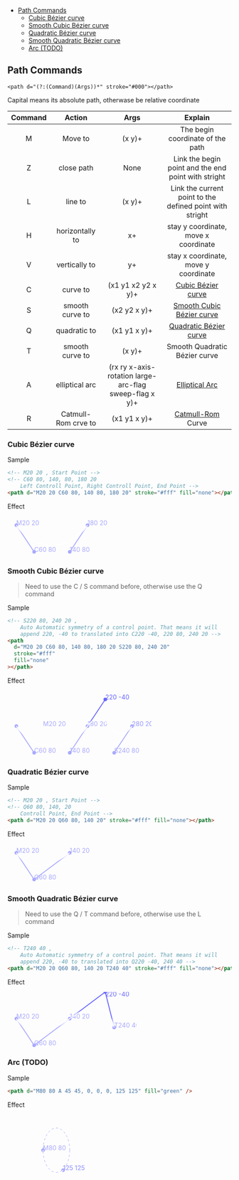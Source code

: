 - [Path Commands](#path-commands)
  - [Cubic Bézier curve](#cubic-bézier-curve)
  - [Smooth Cubic Bézier curve](#smooth-cubic-bézier-curve)
  - [Quadratic Bézier curve](#quadratic-bézier-curve)
  - [Smooth Quadratic Bézier curve](#smooth-quadratic-bézier-curve)
  - [Arc (TODO)](#arc-todo)

## Path Commands

`<path d="(?:(Command)(Args))*" stroke="#000"></path>`

Capital means its absolute path, otherwase be relative coordinate

| Command |       Action        |                          Args                          |                                                   Explain                                                   |
| :-----: | :-----------------: | :----------------------------------------------------: | :---------------------------------------------------------------------------------------------------------: |
|    M    |       Move to       |                         (x y)+                         |                                      The begin coordinate of the path                                       |
|    Z    |     close path      |                          None                          |                             Link the begin point and the end point with stright                             |
|    L    |       line to       |                         (x y)+                         |                          Link the current point to the defined point with stright                           |
|    H    |   horizontally to   |                           x+                           |                                    stay y coordinate, move x coordinate                                     |
|    V    |    vertically to    |                           y+                           |                                    stay x coordinate, move y coordinate                                     |
|    C    |      curve to       |                   (x1 y1 x2 y2 x y)+                   |                                  [Cubic Bézier curve](#cubic-bézier-curve)                                  |
|    S    |   smooth curve to   |                      (x2 y2 x y)+                      |                           [Smooth Cubic Bézier curve](#smooth-cubic-bézier-curve)                           |
|    Q    |    quadratic to     |                      (x1 y1 x y)+                      |                              [Quadratic Bézier curve](#quadratic-bézier-curve)                              |
|    T    |   smooth curve to   |                         (x y)+                         |                                        Smooth Quadratic Bézier curve                                        |
|    A    |   elliptical arc    | (rx ry x-axis-rotation large-arc-flag sweep-flag x y)+ |                                           [Elliptical Arc](#arc)                                            |
|    R    | Catmull-Rom crve to |                      (x1 y1 x y)+                      | [Catmull-Rom](<(http://en.wikipedia.org/wiki/Catmull%E2%80%93Rom_spline#Catmull.E2.80.93Rom_spline)>) Curve |

### Cubic Bézier curve

Sample

```html
<!-- M20 20 , Start Point -->
<!-- C60 80, 140, 80, 180 20
    Left Controll Point, Right Controll Point, End Point -->
<path d="M20 20 C60 80, 140 80, 180 20" stroke="#fff" fill="none"></path>
```

Effect

<svg width="230" height="90">

<g fill="#aaf" style="stroke-width: 2px;">
    <text x="20" y="20">M20 20</text>
    <circle r="4" cx="20" cy="20"></circle>
    <circle r="4" cx="60" cy="80"></circle>
    <text x="60" y="80">C60 80</text>
    <path d="M20 20 L60 80" stroke="#aaf"></path>
    <circle r="4" cx="140" cy="80"></circle>
    <text x="140" y="80">140 80</text>
    <circle r="4" cx="180" cy="20"></circle>
    <text x="180" y="20">180 20</text>
    <path d="M140 80 L180 20" stroke="#aaf"></path>
    <path d="M20 20 C60 80, 140 80, 180 20" stroke="#fff" fill="none"></path>
</g>
</svg>

### Smooth Cubic Bézier curve

> Need to use the C / S command before, otherwise use the Q command

Sample

```html
<!-- S220 80, 240 20 ,
    Auto Automatic symmetry of a control point. That means it will 
    append 220, -40 to translated into C220 -40, 220 80, 240 20 -->
<path
  d="M20 20 C60 80, 140 80, 180 20 S220 80, 240 20"
  stroke="#fff"
  fill="none"
></path>
```

Effect

<svg width="324" height="150">

<g fill="#aaf" style="stroke-width: 2px;">
    <text x="80" y="80">M20 20</text>
    <circle r="4" cx="20" cy="80"></circle>
    <circle r="4" cx="60" cy="140"></circle>
    <text x="60" y="140">C60 80</text>
    <path d="M20 80 L60 140" stroke="#aaf"></path>
    <circle r="4" cx="220" fill="#66f" cy="20"></circle>
    <text x="220" y="20" fill="#66f">220 -40</text>
    <path d="M180 80 L220 20" stroke="#66f"></path>
    <text x="280" y="80">280 20</text>
    <circle r="4" cx="140" cy="140"></circle>
    <text x="140" y="140">140 80</text>
    <circle r="4" cx="180" cy="80"></circle>
    <text x="180" y="80">180 20</text>
    <path d="M140 140 L180 80" stroke="#aaf"></path>
    <circle r="4" cx="240" cy="140"></circle>
    <text x="240" y="140">S240 80</text>
    <circle r="4" cx="280" cy="80"></circle>
    <path d="M240 140 L280 80" stroke="#aaf"></path>
    <text x="280" y="80">280 20</text>
    <path d="M20 80 C60 140, 140 140, 180 80 S240 140, 280 80" stroke="#fff" fill="none"></path>
</g>
</svg>

### Quadratic Bézier curve

Sample

```html
<!-- M20 20 , Start Point -->
<!-- Q60 80, 140, 20
    Controll Point, End Point -->
<path d="M20 20 Q60 80, 140 20" stroke="#fff" fill="none"></path>
```

Effect

<svg width="230" height="90">

<g fill="#aaf" style="stroke-width: 2px;">
    <text x="20" y="20">M20 20</text>
    <circle r="4" cx="20" cy="20"></circle>
    <circle r="4" cx="60" cy="80"></circle>
    <text x="60" y="80">Q60 80</text>
    <path d="M20 20 L60 80" stroke="#aaf"></path>
    <circle r="4" cx="140" cy="20"></circle>
    <text x="140" y="20">140 20</text>
    <path d="M60 80 L140 20" stroke="#aaf"></path>
    <path d="M20 20 Q60 80, 140 20" stroke="#fff" fill="none"></path>
</g>
</svg>

### Smooth Quadratic Bézier curve

> Need to use the Q / T command before, otherwise use the L command

Sample

```html
<!-- T240 40 ,
    Auto Automatic symmetry of a control point. That means it will 
    append 220, -40 to translated into Q220 -40, 240 40 -->
<path d="M20 20 Q60 80, 140 20 T240 40" stroke="#fff" fill="none"></path>
```

Effect

<svg width="290" height="126">

<g fill="#aaf" style="stroke-width: 2px;">
    <text x="20" y="60">M20 20</text>
    <circle r="4" cx="20" cy="60"></circle>
    <circle r="4" cx="60" cy="120"></circle>
    <text x="60" y="120">Q60 80</text>
    <path d="M20 60 L60 120" stroke="#aaf"></path>
    <circle r="4" cx="140" cy="60"></circle>
    <text x="140" y="60">140 20</text>
    <path d="M60 120 L140 60" stroke="#aaf"></path>
    <circle r="4" cx="240" cy="80"></circle>
    <text x="240" y="80">T240 40</text>
    <path d="M220 0 L240 80" stroke="#66f"></path>
    <circle r="4" cx="220" cy="0" fill="#66f"></circle>
    <text x="220" y="10" fill="#66f">220 -40</text>
    <path d="M140 60 L220 00" stroke="#66f"></path>
    <path d="M20 60 Q60 120, 140 60 T240 80" stroke="#fff" fill="none"></path>
</g>
</svg>

### Arc (TODO)

Sample

```html
<path d="M80 80 A 45 45, 0, 0, 0, 125 125" fill="green" />
```

Effect

<svg width="325px" height="325px">

<g fill="#aaf" style="stroke-width: 2px;">
    <text x="80" y="80">M80 80</text>
    <circle r="4" cx="80" cy="80"></circle>
    <text x="125" y="125">125 125</text>
    <circle r="4" cx="125" cy="125"></circle>
    <text x="125" y="125">125 125</text>
    <text x="125" y="125">125 125</text>
    <path d="M80 80
            A 30 50, 0, 0, 0, 125 125" fill="none" stroke="#fff"></path>
    </g>
    <ellipse cx="110" cy="80" rx="30" ry="50" fill="transparent" stroke="#aaf" stroke-dasharray="5 5"></ellipse>
</svg>
